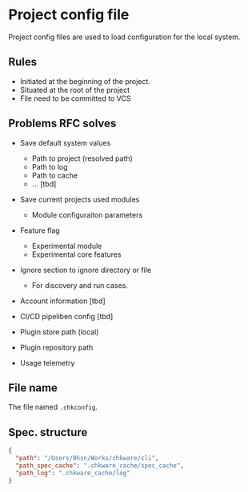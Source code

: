# Project config file

Project config files are used to load configuration for the local system.

## Rules 

- Initiated at the beginning of the project.
- Situated at the root of the project
- File need to be committed to VCS

## Problems RFC solves

- Save default system values
  - Path to project (resolved path)
  - Path to log
  - Path to cache
  - ... [tbd]

- Save current projects used modules
  - Module configuraiton parameters

- Feature flag
  - Experimental module
  - Experimental core features

- Ignore section to ignore directory or file
  - For discovery and run cases.

- Account information [tbd]
- CI/CD pipeliben config [tbd]
- Plugin store path (local)
- Plugin repository path
- Usage telemetry 

## File name

The file named `.chkconfig`.

## Spec. structure

```json
{
  "path": "/Users/0hsn/Works/chkware/cli",
  "path_spec_cache": ".chkware_cache/spec_cache",
  "path_log": ".chkware_cache/log"
}
```